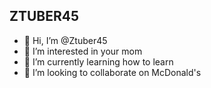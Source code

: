 ## ZTUBER45

- 👋 Hi, I’m @Ztuber45
- 👀 I’m interested in your mom
- 🌱 I’m currently learning how to learn
- 💞️ I’m looking to collaborate on McDonald's

<!---
Ztuber45/Ztuber45 is a ✨ special ✨ repository because its `README.md` (this file) appears on your GitHub profile.
You can click the Preview link to take a look at your changes.
--->
